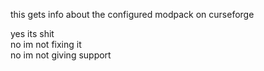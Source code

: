 this gets info about the configured modpack on curseforge
  
  yes its shit  
  no im not fixing it  
  no im not giving support 
